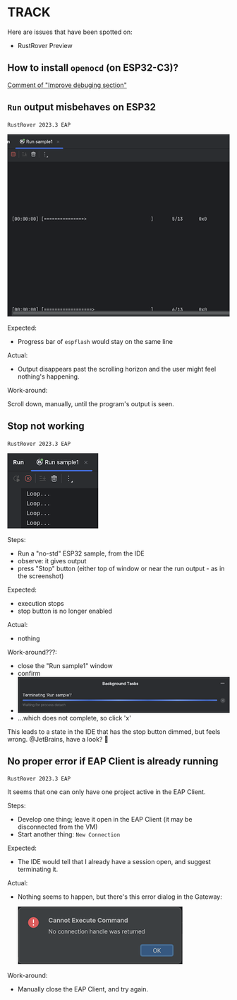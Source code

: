 # TRACK

Here are issues that have been spotted on:

- RustRover Preview


## How to install `openocd` (on ESP32-C3)?

[Comment of "Improve debuging section"](https://github.com/esp-rs/book/issues/105#issuecomment-1881690294)



## `Run` output misbehaves on ESP32

`RustRover 2023.3 EAP`

![](.images/track/flashing-esp.png)

Expected:

- Progress bar of `espflash` would stay on the same line

Actual:

- Output disappears past the scrolling horizon and the user might feel nothing's happening.

Work-around:

Scroll down, manually, until the program's output is seen.


## Stop not working

`RustRover 2023.3 EAP`

![](.images/track/stop-not-working.png)

Steps:

- Run a "no-std" ESP32 sample, from the IDE
- observe: it gives output
- press "Stop" button (either top of window or near the run output - as in the screenshot)

Expected:

- execution stops
- stop button is no longer enabled

Actual:

- nothing

Work-around???:

- close the "Run sample1" window
- confirm
- ![](.images/track/terminating.png)
- ...which does not complete, so click 'x'

This leads to a state in the IDE that has the stop button dimmed, but feels wrong. @JetBrains, have a look? 🌸

<!-- to fully restart:

`multipass restart embedded-rover` on the Mac host
-->


<!-- minor; if they fix progress, this will likely be dealt with as well?=
## No colors in `Run` output

`espflash` output uses colors:

![](.images/track/cargo-run-on-terminal.png)

Expected:

- When run from within the Rust Rover IDE, I will see the same colors on the Run output.

Actual:

- Run output lacks colors

Work-around:

- Within the IDE, don't use `Run` but the terminal - and command `cargo run`:

   ![](.images/track/cargo-run-in-ide.png)
   
   >Note that both the progress bars and colors work great!
-->


## No proper error if EAP Client is already running

`RustRover 2023.3 EAP`

It seems that one can only have one project active in the EAP Client. 

Steps:

- Develop one thing; leave it open in the EAP Client (it may be disconnected from the VM)
- Start another thing: `New Connection`

Expected:

- The IDE would tell that I already have a session open, and suggest terminating it.

Actual:

- Nothing seems to happen, but there's this error dialog in the Gateway:

   ![](.images/track/no-connection-handle.png)

Work-around:

- Manually close the EAP Client, and try again.
